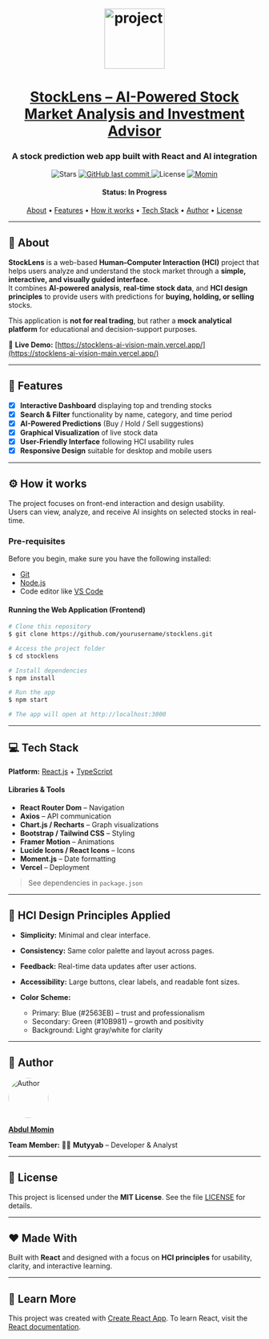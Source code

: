 <h1 align="center">
    <img alt="project" title="#About" src="https://upload.wikimedia.org/wikipedia/commons/a/a7/React-icon.svg" width="120px"/>
</h1>

<h1 align="center">
  <a href="#"> StockLens – AI-Powered Stock Market Analysis and Investment Advisor </a>
</h1>

<h3 align="center">A stock prediction web app built with React and AI integration</h3>

<p align="center">

  <img alt="Stars" src="https://img.shields.io/github/stars/Momin-786/stocklens-ai-vision-main?style=social">
  
  <a href="https://github.com/Momin-786/stocklens-ai-vision-main">
    <img alt="GitHub last commit" src="https://img.shields.io/github/last-commit/Momin-786/stocklens-ai-vision-main">
  </a>
    
  <img alt="License" src="https://img.shields.io/badge/license-MIT-brightgreen">

  <a href="https://github.com/Momin-786">
    <img alt="Momin" src="https://img.shields.io/badge/made%20by-Your%20Team-blue">
  </a>
</p>

<h4 align="center"> 
	 Status: In Progress
</h4>

<p align="center">
 <a href="#about">About</a> •
 <a href="#features">Features</a> •
 <a href="#how-it-works">How it works</a> • 
 <a href="#tech-stack">Tech Stack</a> •  
 <a href="#author">Author</a> • 
 <a href="#license">License</a>
</p>

---

## 🧠 About

**StockLens** is a web-based **Human–Computer Interaction (HCI)** project that helps users analyze and understand the stock market through a **simple, interactive, and visually guided interface**.  
It combines **AI-powered analysis**, **real-time stock data**, and **HCI design principles** to provide users with predictions for **buying, holding, or selling** stocks.

This application is **not for real trading**, but rather a **mock analytical platform** for educational and decision-support purposes.

🔗 **Live Demo:** [https://stocklens-ai-vision-main.vercel.app/](https://stocklens-ai-vision-main.vercel.app/)

---

## 🚀 Features

- [x] **Interactive Dashboard** displaying top and trending stocks  
- [x] **Search & Filter** functionality by name, category, and time period  
- [x] **AI-Powered Predictions** (Buy / Hold / Sell suggestions)  
- [x] **Graphical Visualization** of live stock data  
- [x] **User-Friendly Interface** following HCI usability rules  
- [x] **Responsive Design** suitable for desktop and mobile users  

---

## ⚙️ How it works

The project focuses on front-end interaction and design usability.  
Users can view, analyze, and receive AI insights on selected stocks in real-time.

### Pre-requisites

Before you begin, make sure you have the following installed:
- [Git](https://git-scm.com/)
- [Node.js](https://nodejs.org/en/)
- Code editor like [VS Code](https://code.visualstudio.com/)

#### Running the Web Application (Frontend)

```bash
# Clone this repository
$ git clone https://github.com/yourusername/stocklens.git

# Access the project folder
$ cd stocklens

# Install dependencies
$ npm install

# Run the app
$ npm start

# The app will open at http://localhost:3000
````

---

## 💻 Tech Stack

**Platform:** [React.js](https://reactjs.org/) + [TypeScript]()

#### **Libraries & Tools**

* **React Router Dom** – Navigation
* **Axios** – API communication
* **Chart.js / Recharts** – Graph visualizations
* **Bootstrap / Tailwind CSS** – Styling
* **Framer Motion** – Animations
* **Lucide Icons / React Icons** – Icons
* **Moment.js** – Date formatting
* **Vercel** – Deployment

> See dependencies in `package.json`

---

## 🧠 HCI Design Principles Applied

* **Simplicity:** Minimal and clear interface.
* **Consistency:** Same color palette and layout across pages.
* **Feedback:** Real-time data updates after user actions.
* **Accessibility:** Large buttons, clear labels, and readable font sizes.
* **Color Scheme:**

  * Primary: Blue (#2563EB) – trust and professionalism
  * Secondary: Green (#10B981) – growth and positivity
  * Background: Light gray/white for clarity

---

## 👥 Author

<a href="#">
 <img style="border-radius: 50%;" src="https://avatars.githubusercontent.com/u/128892619?v=4" width="80px;" alt="Author"/>
 <br />
 <p><b>Abdul Momin</b></p></a>

**Team Member:**
👨‍💻 **Mutyyab** – Developer & Analyst

---

## 📜 License

This project is licensed under the **MIT License**.
See the file [LICENSE](./LICENSE) for details.

---

## ❤️ Made With

Built with **React** and designed with a focus on **HCI principles** for usability, clarity, and interactive learning.

---

## 📘 Learn More

This project was created with [Create React App](https://github.com/facebook/create-react-app).
To learn React, visit the [React documentation](https://reactjs.org/).


```
